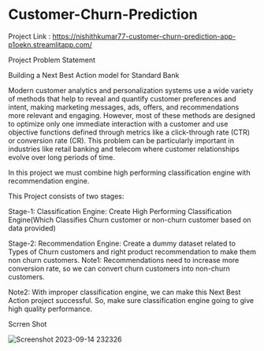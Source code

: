 # Customer-Churn-Prediction

Project Link : https://nishithkumar77-customer-churn-prediction-app-p1oekn.streamlitapp.com/

Project Problem Statement 

Building a Next Best Action model for Standard Bank

Modern customer analytics and personalization systems use a wide variety of methods that help to reveal and quantify customer preferences and intent, making marketing messages, ads, offers, and recommendations more relevant and engaging. However, most of these methods are designed to optimize only one immediate interaction with a customer and use objective functions defined through metrics like a click-through rate (CTR) or conversion rate (CR). This problem can be particularly important in industries like retail banking and telecom where customer relationships evolve over long periods of time.

In this project we must combine high performing classification engine with recommendation engine. 

This Project consists of two stages:

Stage-1: Classification Engine: Create High Performing Classification Engine(Which Classifies Churn customer or non-churn customer based on data provided)

Stage-2: Recommendation Engine: Create a dummy dataset related to Types of Churn customers and right product recommendation to make them non churn customers. Note1: Recommendations need to increase more conversion rate, so we can convert churn customers into non-churn customers.

Note2: With improper classification engine, we can make this Next Best Action project successful. So, make sure classification engine going to give high quality performance. 


Scrren Shot 

![Screenshot 2023-09-14 232326](https://github.com/Nishithkumar77/Customer-Churn-Prediction/assets/53296714/9f132d9c-b140-42c6-82f2-3b4f1e93dee5)


